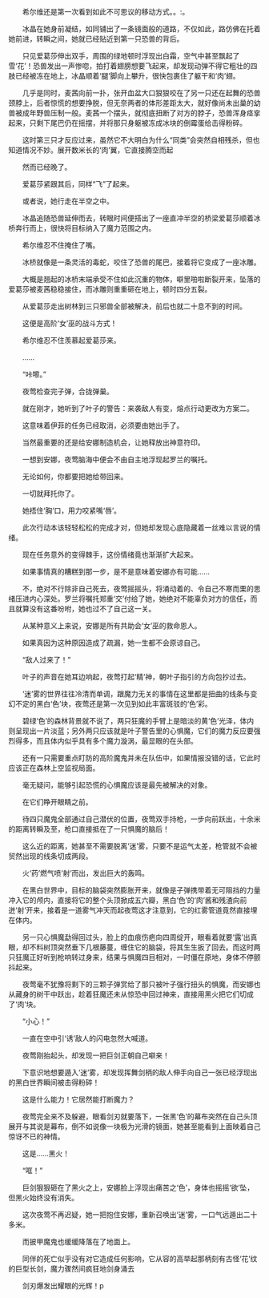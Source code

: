 　　希尔维还是第一次看到如此不可思议的移动方式。。:。

　　冰晶在她身前凝结，如同铺出了一条镜面般的道路，不仅如此，路仿佛在托着她前进，转瞬之间，她就已经贴近到第一只恐兽的背后。

　　只见爱葛莎伸出双手，周围的绿地顿时浮现出白霜，空气中甚至飘起了雪‘花’！恐兽发出一声惨唿，拍打着翅膀想要飞起来，却发现动弹不得它粗壮的四肢已经被冻在地上，冰晶顺着‘腿’脚向上攀升，很快包裹住了躯干和‘肉’翅。

　　几乎是同时，麦茜向前一扑，张开血盆大口狠狠咬在了另一只还在起舞的恐兽颈脖上，后者惊慌的想要挣脱，但无奈两者的体形差距太大，就好像尚未出巢的幼兽被成年野兽压制一般。麦茜一个摆头，就彻底扭断了对方的脖子，恐兽浑身痉挛起来，只剩下尾巴仍在摇摆，并将那只身躯被冻成冰块的倒霉蛋给击得粉碎。

　　这时第三只才反应过来，虽然它不大明白为什么“同类”会突然自相残杀，但也知道情况不妙。展开数米长的‘肉’翼，它直接腾空而起

　　然而已经晚了。

　　爱葛莎紧跟其后，同样“飞”了起来。

　　或者说，她行走在半空之中。

　　冰晶追随恐兽延伸而去，转眼时间便搭出了一座直冲半空的桥梁爱葛莎顺着冰桥奔行而上，很快将目标纳入了魔力范围之内。

　　希尔维忍不住掩住了嘴。

　　冰桥就像是一条灵活的毒蛇，咬住了恐兽的尾巴，接着将它变成了一座冰雕。

　　大概是翘起的冰桥末端承受不住如此沉重的物体，噼里啪啦断裂开来，坠落的爱葛莎被麦茜稳稳接住，而冰雕则重重砸在地上，顿时四分五裂。

　　从爱葛莎走出树林到三只邪兽全部被解决，前后也就二十息不到的时间。

　　这便是高阶‘女’巫的战斗方式！

　　希尔维忍不住羡慕起爱葛莎来。

　　……

　　“咔嚓。”

　　夜莺检查完子弹，合拢弹巢。

　　就在刚才，她听到了叶子的警告：来袭敌人有变，熔点行动更改为方案二。

　　这意味着伊菲的任务已经取消，必须要由她出手了。

　　当然最重要的还是给安娜制造机会，让她释放出神意符印。

　　一想到安娜，夜莺脑海中便会不由自主地浮现起罗兰的嘱托。

　　无论如何，你都要把她给带回来。

　　一切就拜托你了。

　　她捂住‘胸’口，用力咬紧嘴‘唇’。

　　此次行动本该轻轻松松的完成才对，但她却发现心底隐藏着一丝难以言说的情绪。

　　现在任务意外的变得棘手，这份情绪竟也渐渐扩大起来。

　　如果事情真的糟糕到那一步，是不是意味着安娜亦有可能……

　　不，绝对不行除非自己死去，夜莺摇摇头，将涌动着的、令自己不寒而栗的思绪压进内心深处。罗兰将嘱托郑重‘交’付给了她，她绝对不能辜负对方的信任，而且就算没有这番吩咐，她也过不了自己这一关。

　　从某种意义上来说，安娜是所有共助会‘女’巫的救命恩人。

　　如果真因为这种原因造成了疏漏，她一生都不会原谅自己。

　　“敌人过来了！”

　　叶子的声音在她耳边响起，夜莺打起‘精’神，朝叶子指引的方向包抄过去。

　　‘迷’雾的世界往往冷清而单调，跟魔力无关的事情在这里都是扭曲的线条与变幻不定的黑白‘色’块，夜莺还是第一次见到如此丰富斑驳的‘色’彩。

　　碧绿‘色’的森林背景就不说了，两只狂魔的手臂上是暗淡的黄‘色’光泽，体内则呈现出一片淡蓝；另外两只应该就是叶子警告里的心惧魔，它们的魔力反应要强烈得多，而且体内似乎具有多个魔力漩涡，最显眼的在头部。

　　还有一只需要重点盯防的高阶魔鬼并未在队伍中，如果情报没错的话，它此时应该正在森林上空监视局面。

　　毫无疑问，能够引起恐慌的心惧魔应该是最先被解决的对象。

　　在它们睁开眼睛之前。

　　待四只魔鬼全部通过自己潜伏的位置，夜莺双手持枪，一步向前跃出，十余米的距离转瞬及至，枪口直接抵在了一只惧魔的脑后！

　　这么近的距离，她甚至不需要脱离‘迷’雾，只要不是运气太差，枪管就不会被贸然出现的线条切成两段。

　　火‘药’燃气喷‘射’而出，发出巨大的轰鸣。

　　在黑白世界中，目标的脑袋突然膨胀开来，就像是子弹携带着无可阻挡的力量冲入它的颅内，直接将它的整个头顶掀成五六瓣，黑白‘色’的‘肉’酱和残渣向前迸‘射’开来，接着是一道雾气冲天而起夜莺这才注意到，它的红雾管道竟然直接埋在体内。

　　另一只心惧魔勐得回过头，脸上的血痕伤疤向四周绽开，眼看着就要‘露’出真眼，却不料树顶突然垂下几根藤蔓，缠住它的脑袋，将其生生扳了回去。而这时两只狂魔正好听到枪响转过身来，结果与惧魔四目相对，一时僵在原地，身体不停颤抖起来。

　　夜莺毫不犹豫将剩下的三颗子弹赏给了那只被叶子强行扭头的惧魔，而安娜也从藏身的树干中跃出，趁着狂魔还未从惊恐中回过神来，直接用黑火把它们切成了‘肉’块。

　　“小心！”

　　一直在空中引‘诱’敌人的闪电忽然大喊道。

　　夜莺刚抬起头，却发现一把巨剑正朝自己噼来！

　　下意识地想要遁入‘迷’雾，却发现挥舞剑柄的敌人伸手向自己一张已经浮现出的黑白世界瞬间被击得粉碎！

　　这是什么能力！它居然能打断魔力？

　　夜莺完全来不及躲避，眼看剑刃就要落下，一张黑‘色’的幕布突然在自己头顶展开与其说是幕布，倒不如说像一块极为光滑的镜面，她甚至能看到上面映着自己惊讶不已的神情。

　　这是……黑火！

　　“哐！”

　　巨剑狠狠砸在了黑火之上，安娜脸上浮现出痛苦之‘色’，身体也摇摇‘欲’坠，但黑火始终没有消失。

　　这次夜莺不再迟疑，她一把抱住安娜，重新召唤出‘迷’雾，一口气远遁出二十多米。

　　而披甲魔鬼也缓缓降落在了地面上。

　　同伴的死亡似乎没有对它造成任何影响，它从容的高举起那柄刻有古怪‘花’纹的巨型长剑，魔力骤然间疯狂地剑身涌去

　　剑刃爆发出耀眼的光辉！p
